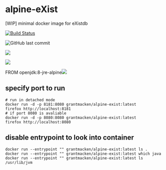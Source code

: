 # alpine-eXist
[WIP] minimal docker image for eXistdb

[![Build Status](https://travis-ci.org/grantmacken/alpine-eXist.svg?branch=master)](https://travis-ci.org/grantmacken/alpine-eXist)

![GitHub last commit](https://img.shields.io/github/last-commit/grantmacken/alpine-eXist.svg)

[![](https://images.microbadger.com/badges/image/grantmacken/alpine-exist.svg)](https://microbadger.com/images/grantmacken/alpine-exist "Get your own image badge on microbadger.com")

[![](https://images.microbadger.com/badges/version/grantmacken/alpine-exist.svg)](https://microbadger.com/images/grantmacken/alpine-exist "Get your own version badge on microbadger.com")

FROM  openjdk:8-jre-alpine[![](https://images.microbadger.com/badges/image/openjdk:8-jre-alpine.svg)](https://microbadger.com/images/openjdk:8-jre-alpine "Get your own image badge on microbadger.com")


## specify port to run 
```
# run in detached mode
docker run -d -p 8181:8080 grantmacken/alpine-exist:latest
firefox http://localhost:8181
# if port 8080 is avaliable
docker run -d -p 8080:8080 grantmacken/alpine-exist:latest
firefox http://localhost:8080
```

## disable entrypoint to look into container

```
docker run --entrypoint "" grantmacken/alpine-exist:latest ls .
docker run --entrypoint "" grantmacken/alpine-exist:latest which java
docker run --entrypoint "" grantmacken/alpine-exist:latest ls /usr/lib/jvm
```
